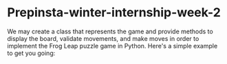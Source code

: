 # Prepinsta-winter-internship-week-2
We may create a class that represents the game and provide methods to display the board, validate movements, and make moves in order to implement the Frog Leap puzzle game in Python. Here's a simple example to get you going:
